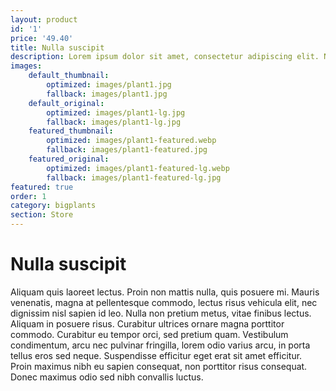 ```yaml
---
layout: product
id: '1'
price: '49.40' 
title: Nulla suscipit
description: Lorem ipsum dolor sit amet, consectetur adipiscing elit. Nulla suscipit velit lectus, vitae efficitur quam mollis eget. Integer porta at nisl eget tincidunt. 
images:
    default_thumbnail:
        optimized: images/plant1.jpg
        fallback: images/plant1.jpg
    default_original:
        optimized: images/plant1-lg.jpg
        fallback: images/plant1-lg.jpg
    featured_thumbnail:
        optimized: images/plant1-featured.webp
        fallback: images/plant1-featured.jpg
    featured_original:
        optimized: images/plant1-featured-lg.webp
        fallback: images/plant1-featured-lg.jpg
featured: true
order: 1
category: bigplants
section: Store
---
```


# Nulla suscipit

Aliquam quis laoreet lectus. Proin non mattis nulla, quis posuere mi. Mauris venenatis, magna at pellentesque commodo, lectus risus vehicula elit, nec dignissim nisl sapien id leo. Nulla non pretium metus, vitae finibus lectus. Aliquam in posuere risus. Curabitur ultrices ornare magna porttitor commodo. Curabitur eu tempor orci, sed pretium quam. Vestibulum condimentum, arcu nec pulvinar fringilla, lorem odio varius arcu, in porta tellus eros sed neque. Suspendisse efficitur eget erat sit amet efficitur. Proin maximus nibh eu sapien consequat, non porttitor risus consequat. Donec maximus odio sed nibh convallis luctus.
